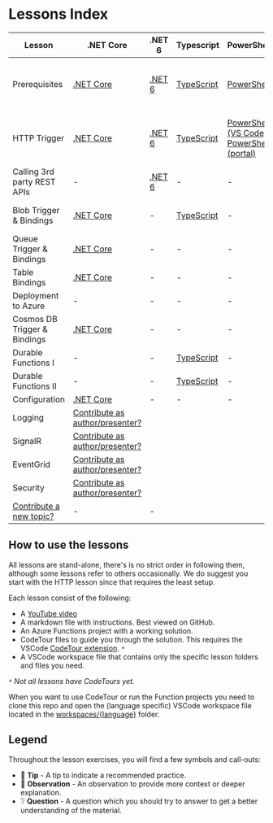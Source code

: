 # Lessons Index

Lesson|.NET Core|.NET 6|Typescript|PowerShell|Python|Agnostic|Contributions by
|-|-|-|-|-|-|-|-
|Prerequisites|[.NET Core](dotnetcore31/prerequisites/prerequisites-dotnet.md)|[.NET 6](dotnet6/prerequisites/README.md)|[TypeScript](typescript/prerequisites/prerequisites-ts.md)|[PowerShell](PowerShell/prerequisites/prerequisites-powershell.md)|[Python](python/prerequisites/prerequisites-python.md)|-|Marc, Gwyneth, Barbara, Christian, Dana
|HTTP Trigger|[.NET Core](dotnetcore31/http/http-lesson-dotnet.md)|[.NET 6](dotnet6/http/README.md)|[TypeScript](typescript/http/http-lesson-ts.md)|[PowerShell (VS Code)](PowerShell/http/http-lesson-powershell.md), [PowerShell (portal)](PowerShell/http/http-lesson-powershell-portal.md)|[Python](python/http/http-lesson-python.md)|-|Marc,Gwyneth, Barbara, Caroline, Christian, Dana
|Calling 3rd party REST APIs|-|[.NET 6](dotnet6/http-refit/README.md)|-|-|-|-|Maxime, Marc
|Blob Trigger & Bindings|[.NET Core](dotnetcore31/blob/blob-lesson-dotnet.md)|-|[TypeScript](typescript/blob/blob-lesson-ts.md)|-|-|-|Marc, Gwyneth, Christian
|Queue Trigger & Bindings|[.NET Core](dotnetcore31/queue/queue-lesson-dotnet.md)|-|-|-|-|-|Marc
|Table Bindings|[.NET Core](dotnetcore31/table/table-lesson-dotnet.md)|-|-|-|-|-|Marc
|Deployment to Azure|-|-|-|-|[Python](python/http/http-lesson-deploy.md)|[Agnostic](deployment/deployment-lesson.md)|Marc, Dana
|Cosmos DB Trigger & Bindings|[.NET Core](dotnetcore31/cosmosdb/cosmosdb-lesson-dotnet.md)|-|-|-|-|-|Gabriela, Marc
|Durable Functions I |-|-|[TypeScript](typescript/durable-functions/chaining/chaining-lesson-ts.md)|-|-|-|Christian, Marc
|Durable Functions II |-|-|[TypeScript](typescript/durable-functions/advanced/README.md)|-|-|-|Christian, Marc
|Configuration|[.NET Core](dotnetcore31/configuration/configuration-lesson-dotnet.md)|-|-|-|-|-|Stacy, Marc
|Logging|[Contribute as author/presenter?](https://github.com/marcduiker/azure-functions-university/issues/10)
|SignalR|[Contribute as author/presenter?](https://github.com/marcduiker/azure-functions-university/issues/13)
|EventGrid|[Contribute as author/presenter?](https://github.com/marcduiker/azure-functions-university/issues/13)
|Security|[Contribute as author/presenter?](https://github.com/marcduiker/azure-functions-university/issues/6)
|[Contribute a new topic?](https://github.com/marcduiker/azure-functions-university/issues/new?assignees=&labels=content&template=content_request.md&title=Content+Request%3A+%3CTITLE%3E)|-|-

## How to use the lessons

All lessons are stand-alone, there's is no strict order in following them, although some lessons refer to others occasionally.
We do suggest you start with the HTTP lesson since that requires the least setup.

Each lesson consist of the following:

* A [YouTube video](http://bit.ly/az-func-uni-playlist)
* A markdown file with instructions. Best viewed on GitHub.
* An Azure Functions project with a working solution.
* CodeTour files to guide you through the solution. This requires the VSCode [CodeTour extension](https://marketplace.visualstudio.com/items?itemName=vsls-contrib.codetour). `*`
* A VSCode workspace file that contains only the specific lesson folders and files you need.

`*` *Not all lessons have CodeTours yet.*

When you want to use CodeTour or run the Function projects you need to clone this repo and open the (language specific) VSCode workspace file located in the [workspaces/{language}](../workspaces) folder.

## Legend

Throughout the lesson exercises, you will find a few symbols and call-outs:

* 📝 __Tip__ - A tip to indicate a recommended practice.
* 🔎 __Observation__ - An observation to provide more context or deeper explanation.
* ❔ __Question__ - A question which you should try to answer to get a better understanding of the material.
